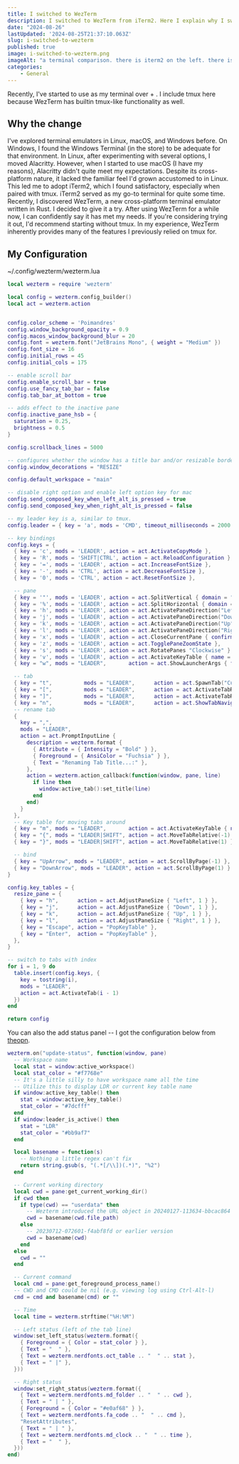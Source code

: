 ```yaml
---
title: I switched to WezTerm
description: I switched to WezTerm from iTerm2. Here I explain why I switched and how I configured it.
date: "2024-08-26"
lastUpdated: '2024-08-25T21:37:10.063Z'
slug: i-switched-to-wezterm
published: true
image: i-switched-to-wezterm.png
imageAlt: "a terminal comparison. there is iterm2 on the left. there is wezterm on the right."
categories:
    - General
---
```


<script>
    import ExternalLink from "$lib/components/externalLink/ExternalLink.svelte";
</script>

Recently, I've started to use <ExternalLink link="https://wezfurlong.org/wezterm/index.html" text="WezTerm" /> as my terminal over <ExternalLink link="https://iterm2.com/" text="iTerm2" /> + <ExternalLink link="https://github.com/tmux/tmux/wiki" text="tmux" />. I include tmux here because WezTerm has builtin tmux-like functionality as well.

## Why the change

I've explored terminal emulators in Linux, macOS, and Windows before. On Windows, I found the Windows Terminal (in the store) to be adequate for that environment. In Linux, after experimenting with several options, I moved Alacritty. However, when I started to use macOS (I have my reasons), Alacritty didn't quite meet my expectations. Despite its cross-platform nature, it lacked the familiar feel I'd grown accustomed to in Linux. This led me to adopt iTerm2, which I found satisfactory, especially when paired with tmux. iTerm2 served as my go-to terminal for quite some time. Recently, I discovered WezTerm, a new cross-platform terminal emulator written in Rust. I decided to give it a try. After using WezTerm for a while now, I can confidently say it has met my needs. If you're considering trying it out, I'd recommend starting without tmux. In my experience, WezTerm inherently provides many of the features I previously relied on tmux for.


## My Configuration

~/.config/wezterm/wezterm.lua

```lua
local wezterm = require 'wezterm'

local config = wezterm.config_builder()
local act = wezterm.action


config.color_scheme = 'Poimandres'
config.window_background_opacity = 0.9
config.macos_window_background_blur = 20
config.font = wezterm.font("JetBrains Mono", { weight = "Medium" })
config.font_size = 16
config.initial_rows = 45
config.initial_cols = 175

-- enable scroll bar
config.enable_scroll_bar = true
config.use_fancy_tab_bar = false
config.tab_bar_at_bottom = true

-- adds effect to the inactive pane
config.inactive_pane_hsb = {
  saturation = 0.25,
  brightness = 0.5
}

config.scrollback_lines = 5000

-- configures whether the window has a title bar and/or resizable border.
config.window_decorations = "RESIZE"

config.default_workspace = "main"

-- disable right option and enable left option key for mac
config.send_composed_key_when_left_alt_is_pressed = true
config.send_composed_key_when_right_alt_is_pressed = false

-- my leader key is a, similar to tmux.
config.leader = { key = 'a', mods = 'CMD', timeout_milliseconds = 2000 }

-- key bindings
config.keys = {
  { key = 'c', mods = 'LEADER', action = act.ActivateCopyMode },
  { key = 'R', mods = 'SHIFT|CTRL', action = act.ReloadConfiguration },
  { key = '=', mods = 'LEADER', action = act.IncreaseFontSize },
  { key = '-', mods = 'CTRL', action = act.DecreaseFontSize },
  { key = '0', mods = 'CTRL', action = act.ResetFontSize },

  -- pane
  { key = '"', mods = 'LEADER', action = act.SplitVertical { domain = "CurrentPaneDomain" }},
  { key = '%', mods = 'LEADER', action = act.SplitHorizontal { domain = "CurrentPaneDomain" }},
  { key = 'h', mods = 'LEADER', action = act.ActivatePaneDirection("Left") },
  { key = 'j', mods = 'LEADER', action = act.ActivatePaneDirection("Down") },
  { key = 'k', mods = 'LEADER', action = act.ActivatePaneDirection("Up") },
  { key = 'l', mods = 'LEADER', action = act.ActivatePaneDirection("Right") },
  { key = 'x', mods = 'LEADER', action = act.CloseCurrentPane { confirm = true } },
  { key = 'z', mods = 'LEADER', action = act.TogglePaneZoomState },
  { key = 's', mods = 'LEADER', action = act.RotatePanes "Clockwise" },
  { key = 'v', mods = 'LEADER', action = act.ActivateKeyTable { name = "resize_pane", one_shot = false } },
  { key = "w", mods = "LEADER",       action = act.ShowLauncherArgs { flags = "FUZZY|WORKSPACES" } },

  -- tab
  { key = "t",          mods = "LEADER",      action = act.SpawnTab("CurrentPaneDomain") },
  { key = "[",          mods = "LEADER",      action = act.ActivateTabRelative(-1) },
  { key = "]",          mods = "LEADER",      action = act.ActivateTabRelative(1) },
  { key = "n",          mods = "LEADER",      action = act.ShowTabNavigator },
  -- rename tab
  {
    key = ",",
    mods = "LEADER",
    action = act.PromptInputLine {
      description = wezterm.format {
        { Attribute = { Intensity = "Bold" } },
        { Foreground = { AnsiColor = "Fuchsia" } },
        { Text = "Renaming Tab Title...:" },
      },
      action = wezterm.action_callback(function(window, pane, line)
        if line then
          window:active_tab():set_title(line)
        end
      end)
    }
  },
  -- Key table for moving tabs around
  { key = "m", mods = "LEADER",       action = act.ActivateKeyTable { name = "move_tab", one_shot = false } },
  { key = "{", mods = "LEADER|SHIFT", action = act.MoveTabRelative(-1) },
  { key = "}", mods = "LEADER|SHIFT", action = act.MoveTabRelative(1) },

  -- bind
  { key = "UpArrow", mods = "LEADER", action = act.ScrollByPage(-1) },
  { key = "DownArrow", mods = "LEADER", action = act.ScrollByPage(1) },
}

config.key_tables = {
  resize_pane = {
    { key = "h",      action = act.AdjustPaneSize { "Left", 1 } },
    { key = "j",      action = act.AdjustPaneSize { "Down", 1 } },
    { key = "k",      action = act.AdjustPaneSize { "Up", 1 } },
    { key = "l",      action = act.AdjustPaneSize { "Right", 1 } },
    { key = "Escape", action = "PopKeyTable" },
    { key = "Enter",  action = "PopKeyTable" },
  },
}

-- switch to tabs with index
for i = 1, 9 do
  table.insert(config.keys, {
    key = tostring(i),
    mods = "LEADER",
    action = act.ActivateTab(i - 1)
  })
end

return config
```

You can also the add status panel -- I got the configuration below from [theopn](https://github.com/theopn).

```lua
wezterm.on("update-status", function(window, pane)
  -- Workspace name
  local stat = window:active_workspace()
  local stat_color = "#f7768e"
  -- It's a little silly to have workspace name all the time
  -- Utilize this to display LDR or current key table name
  if window:active_key_table() then
    stat = window:active_key_table()
    stat_color = "#7dcfff"
  end
  if window:leader_is_active() then
    stat = "LDR"
    stat_color = "#bb9af7"
  end

  local basename = function(s)
    -- Nothing a little regex can't fix
    return string.gsub(s, "(.*[/\\])(.*)", "%2")
  end

  -- Current working directory
  local cwd = pane:get_current_working_dir()
  if cwd then
    if type(cwd) == "userdata" then
      -- Wezterm introduced the URL object in 20240127-113634-bbcac864
      cwd = basename(cwd.file_path)
    else
      -- 20230712-072601-f4abf8fd or earlier version
      cwd = basename(cwd)
    end
  else
    cwd = ""
  end

  -- Current command
  local cmd = pane:get_foreground_process_name()
  -- CWD and CMD could be nil (e.g. viewing log using Ctrl-Alt-l)
  cmd = cmd and basename(cmd) or ""

  -- Time
  local time = wezterm.strftime("%H:%M")

  -- Left status (left of the tab line)
  window:set_left_status(wezterm.format({
    { Foreground = { Color = stat_color } },
    { Text = "  " },
    { Text = wezterm.nerdfonts.oct_table .. "  " .. stat },
    { Text = " |" },
  }))

  -- Right status
  window:set_right_status(wezterm.format({
    { Text = wezterm.nerdfonts.md_folder .. "  " .. cwd },
    { Text = " | " },
    { Foreground = { Color = "#e0af68" } },
    { Text = wezterm.nerdfonts.fa_code .. "  " .. cmd },
    "ResetAttributes",
    { Text = " | " },
    { Text = wezterm.nerdfonts.md_clock .. "  " .. time },
    { Text = "  " },
  }))
end)
```
